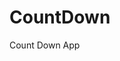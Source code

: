 # CountDown
 Count Down App
   
        
                                      
                                    
                              
                    
           
     
 
 
